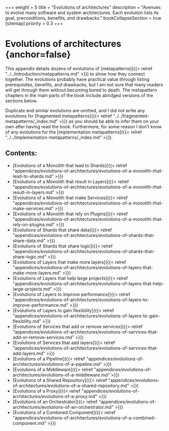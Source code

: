 +++
weight = 5
title = "Evolutions of architectures"
description = "Avenues to evolve many software and system architectures. Each evolution lists its goal, preconditions, benefits, and drawbacks."
bookCollapseSection = true
[sitemap]
  priority = 0.3
+++

# Evolutions of architectures {anchor=false}

This appendix details dozens of evolutions of [metapatterns]({{< relref "../../introduction/metapatterns.md" >}}) to show how they connect together\. The evolutions probably have practical value through listing prerequisites, benefits, and drawbacks, but I am not sure that many readers will get through them without becoming bored to death\. The metapattern chapters in the main parts of the book include abridged versions of the sections below\.

Duplicate and similar evolutions are omitted, and I did not write any evolutions for [fragmented metapatterns]({{< relref "../../fragmented-metapatterns/_index.md" >}}) as you should be able to infer them on your own after having read the book\. Furthermore, for some reason I don’t know of any evolutions for the [implementation metapatterns]({{< relref "../../implementation-metapatterns/_index.md" >}})\.

## Contents:

<nav>

- [Evolutions of a Monolith that lead to Shards]({{< relref "appendices/evolutions-of-architectures/evolutions-of-a-monolith-that-lead-to-shards.md" >}})
- [Evolutions of a Monolith that result in Layers]({{< relref "appendices/evolutions-of-architectures/evolutions-of-a-monolith-that-result-in-layers.md" >}})
- [Evolutions of a Monolith that make Services]({{< relref "appendices/evolutions-of-architectures/evolutions-of-a-monolith-that-make-services.md" >}})
- [Evolutions of a Monolith that rely on Plugins]({{< relref "appendices/evolutions-of-architectures/evolutions-of-a-monolith-that-rely-on-plugins.md" >}})
- [Evolutions of Shards that share data]({{< relref "appendices/evolutions-of-architectures/evolutions-of-shards-that-share-data.md" >}})
- [Evolutions of Shards that share logic]({{< relref "appendices/evolutions-of-architectures/evolutions-of-shards-that-share-logic.md" >}})
- [Evolutions of Layers that make more layers]({{< relref "appendices/evolutions-of-architectures/evolutions-of-layers-that-make-more-layers.md" >}})
- [Evolutions of Layers that help large projects]({{< relref "appendices/evolutions-of-architectures/evolutions-of-layers-that-help-large-projects.md" >}})
- [Evolutions of Layers to improve performance]({{< relref "appendices/evolutions-of-architectures/evolutions-of-layers-to-improve-performance.md" >}})
- [Evolutions of Layers to gain flexibility]({{< relref "appendices/evolutions-of-architectures/evolutions-of-layers-to-gain-flexibility.md" >}})
- [Evolutions of Services that add or remove services]({{< relref "appendices/evolutions-of-architectures/evolutions-of-services-that-add-or-remove-services.md" >}})
- [Evolutions of Services that add layers]({{< relref "appendices/evolutions-of-architectures/evolutions-of-services-that-add-layers.md" >}})
- [Evolutions of a Pipeline]({{< relref "appendices/evolutions-of-architectures/evolutions-of-a-pipeline.md" >}})
- [Evolutions of a Middleware]({{< relref "appendices/evolutions-of-architectures/evolutions-of-a-middleware.md" >}})
- [Evolutions of a Shared Repository]({{< relref "appendices/evolutions-of-architectures/evolutions-of-a-shared-repository.md" >}})
- [Evolutions of a Proxy]({{< relref "appendices/evolutions-of-architectures/evolutions-of-a-proxy.md" >}})
- [Evolutions of an Orchestrator]({{< relref "appendices/evolutions-of-architectures/evolutions-of-an-orchestrator.md" >}})
- [Evolutions of a Combined Component]({{< relref "appendices/evolutions-of-architectures/evolutions-of-a-combined-component.md" >}})

</nav>